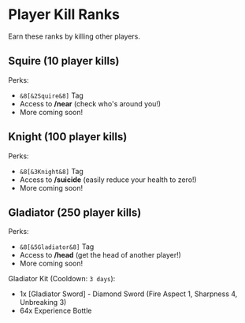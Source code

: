 # Player Kill Ranks

Earn these ranks by killing other players.

## Squire (10 player kills)

Perks:

- `&8[&2Squire&8]` Tag
- Access to __/near__ (check who's around you!)
- More coming soon!

## Knight (100 player kills)

Perks:

- `&8[&3Knight&8]` Tag
- Access to __/suicide__ (easily reduce your health to zero!)
- More coming soon!

## Gladiator (250 player kills)

Perks:

- `&8[&5Gladiator&8]` Tag
- Access to __/head__ (get the head of another player!)
- More coming soon!

Gladiator Kit (Cooldown: `3 days`):

- 1x [Gladiator Sword] - Diamond Sword (Fire Aspect 1, Sharpness 4, Unbreaking 3)
- 64x Experience Bottle
